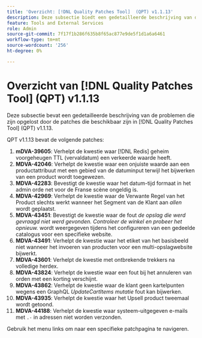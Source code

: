 ```yaml
---
title: 'Overzicht: [!DNL Quality Patches Tool]  (QPT) v1.1.13'
description: Deze subsectie biedt een gedetailleerde beschrijving van de problemen die zijn opgelost door de patches die beschikbaar zijn in  [!DNL Quality Patches Tool]  (QPT) v1.1.13.
feature: Tools and External Services
role: Admin
source-git-commit: 7f17f1b286f635b8f65ac877e9de5f1d1a6a6461
workflow-type: tm+mt
source-wordcount: '256'
ht-degree: 0%

---
```


# Overzicht van [!DNL Quality Patches Tool] (QPT) v1.1.13

Deze subsectie bevat een gedetailleerde beschrijving van de problemen die zijn opgelost door de patches die beschikbaar zijn in [!DNL Quality Patches Tool] (QPT) v1.1.13.

QPT v1.1.13 bevat de volgende patches:

1. **mDVA-39605**: Verhelpt de kwestie waar [!DNL Redis] geheim voorgeheugen TTL (vervaldatum) een verkeerde waarde heeft.
1. **MDVA-42046**: Verhelpt de kwestie waar een onjuiste waarde aan een productattribuut met een gebied van de datuminput terwijl het bijwerken van een product wordt toegewezen.
1. **MDVA-42283**: Bevestigt de kwestie waar het datum-tijd formaat in het admin orde net voor de Franse scène ongeldig is.
1. **MDVA-42969**: Verhelpt de kwestie waar de Verwante Regel van het Product slechts werkt wanneer het Segment van de Klant aan *allen* wordt geplaatst.
1. **MDVA-43451**: Bevestigt de kwestie waar de fout *de opslag die werd gevraagd niet werd gevonden. Controleer de winkel en probeer het opnieuw.* wordt weergegeven tijdens het configureren van een gedeelde catalogus voor een specifieke website.
1. **MDVA-43491**: Verhelpt de kwestie waar het etiket van het basisbeeld niet wanneer het invoeren van producten voor een multi-opslagwebsite bijwerkt.
1. **MDVA-43601**: Verhelpt de kwestie met ontbrekende trekkers na volledige herdex.
1. **MDVA-43824**: Verhelpt de kwestie waar een fout bij het annuleren van orden met een korting verschijnt.
1. **MDVA-43862**: Verhelpt de kwestie waar de klant geen kartelpunten wegens een GraphQL *UpdateCartItems mutatie* fout kan bijwerken.
1. **MDVA-43935**: Verhelpt de kwestie waar het Upsell product tweemaal wordt getoond.
1. **MDVA-44188**: Verhelpt de kwestie waar systeem-uitgegeven e-mails met `.-` in adressen niet worden verzonden.

Gebruik het menu links om naar een specifieke patchpagina te navigeren.

